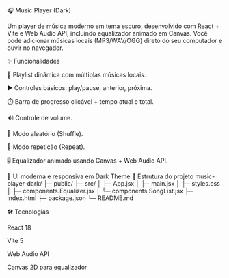 🎧 Music Player (Dark)

Um player de música moderno em tema escuro, desenvolvido com React + Vite e Web Audio API, incluindo equalizador animado em Canvas.
Você pode adicionar músicas locais (MP3/WAV/OGG) direto do seu computador e ouvir no navegador.

✨ Funcionalidades

🎵 Playlist dinâmica com múltiplas músicas locais.

▶️ Controles básicos: play/pause, anterior, próxima.

⏱️ Barra de progresso clicável + tempo atual e total.

🔊 Controle de volume.

🔀 Modo aleatório (Shuffle).

🔁 Modo repetição (Repeat).

🎚️ Equalizador animado usando Canvas + Web Audio API.

🖤 UI moderna e responsiva em Dark Theme.📂 Estrutura do projeto
music-player-dark/
 ├─ public/
 ├─ src/
 │  ├─ App.jsx
 │  ├─ main.jsx
 │  ├─ styles.css
 │  ├─ components.Equalizer.jsx
 │  └─ components.SongList.jsx
 ├─ index.html
 ├─ package.json
 └─ README.md

🛠️ Tecnologias

React 18

Vite 5

Web Audio API

Canvas 2D para equalizador
